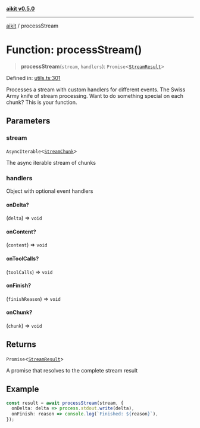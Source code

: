 [**aikit v0.5.0**](../README.md)

---

[aikit](../README.md) / processStream

# Function: processStream()

> **processStream**(`stream`, `handlers`): `Promise`\<[`StreamResult`](../interfaces/StreamResult.md)\>

Defined in: [utils.ts:301](https://github.com/chinmaymk/aikit/blob/main/src/utils.ts#L301)

Processes a stream with custom handlers for different events.
The Swiss Army knife of stream processing. Want to do something
special on each chunk? This is your function.

## Parameters

### stream

`AsyncIterable`\<[`StreamChunk`](../interfaces/StreamChunk.md)\>

The async iterable stream of chunks

### handlers

Object with optional event handlers

#### onDelta?

(`delta`) => `void`

#### onContent?

(`content`) => `void`

#### onToolCalls?

(`toolCalls`) => `void`

#### onFinish?

(`finishReason`) => `void`

#### onChunk?

(`chunk`) => `void`

## Returns

`Promise`\<[`StreamResult`](../interfaces/StreamResult.md)\>

A promise that resolves to the complete stream result

## Example

```typescript
const result = await processStream(stream, {
  onDelta: delta => process.stdout.write(delta),
  onFinish: reason => console.log(`Finished: ${reason}`),
});
```

